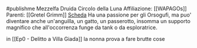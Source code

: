 #publishme 
Mezzelfa Druida Circolo della Luna
Affiliazione: [[WAPAGOs]]
Parenti: [[Gretel Grimm]]
[Scheda](file:////home/antonio/Documents/DnD/WAPAGOs/PCs/Scheda_personaggio_Gillian.pdf)
Ha una passione per gli Orsogufi, ma puo' diventare anche un'anguilla, un gatto, un passerotto, insomma un supporto magnifico che all'occorrenza funge da tank o da esploratrice.

in [[Ep0 - Delitto a Villa Giada]] la nonna prova a fare brutte cose